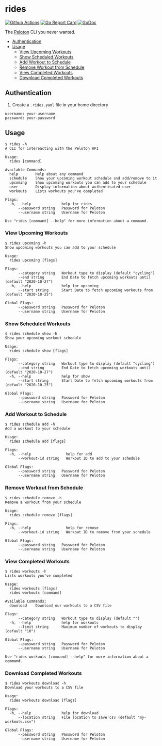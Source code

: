 # rides

[![Github Actions](https://github.com/ajbosco/rides/workflows/build/badge.svg?branch=master&event=push)](https://github.com/ajbosco/rides/actions?workflow=build)
[![Go Report Card](https://goreportcard.com/badge/github.com/ajbosco/rides?style=flat-square)](https://goreportcard.com/report/github.com/ajbosco/rides)
[![GoDoc](https://img.shields.io/badge/godoc-reference-5272B4.svg?style=flat-square)](https://godoc.org/github.com/ajbosco/rides/peloton)

The [Peloton](https://www.onepeloton.com) CLI you never wanted.

- [Authentication](#authentication)
- [Usage](#usage)
  * [View Upcoming Workouts](#view-upcoming-workouts)
  * [Show Scheduled Workouts](#show-scheduled-workouts)
  * [Add Workout to Schedule](#add-workout-to-schedule)
  * [Remove Workout from Schedule](#remove-workout-from-schedule)
  * [View Completed Workouts](#view-completed-workouts)
  * [Download Completed Workouts](#download-completed-workouts)


## Authentication

1. Create a `.rides.yaml` file in your home directory
```console
username: your-username
password: your-password
```
 
## Usage

```console
$ rides -h
A CLI for intereacting with the Peloton API

Usage:
  rides [command]

Available Commands:
  help        Help about any command
  schedule    Show your upcoming workout schedule and add/remove to it
  upcoming    Show upcoming workouts you can add to your schedule
  user        Display information about authenticated user
  workouts    Lists workouts you've completed

Flags:
  -h, --help              help for rides
      --password string   Password for Peloton
      --username string   Username for Peloton

Use "rides [command] --help" for more information about a command.
```

### View Upcoming Workouts

```console
$ rides upcoming -h
Show upcoming workouts you can add to your schedule

Usage:
  rides upcoming [flags]

Flags:
      --category string   Workout type to display (default "cycling")
      --end string        End Date to fetch upcoming workouts until (default "2020-10-27")
  -h, --help              help for upcoming
      --start string      Start Date to fetch upcoming workouts from (default "2020-10-25")

Global Flags:
      --password string   Password for Peloton
      --username string   Username for Peloton
```

### Show Scheduled Workouts

```console
$ rides schedule show -h
Show your upcoming workout schedule

Usage:
  rides schedule show [flags]

Flags:
      --category string   Workout type to display (default "cycling")
      --end string        End Date to fetch upcoming workouts until (default "2020-10-27")
  -h, --help              help for show
      --start string      Start Date to fetch upcoming workouts from (default "2020-10-25")

Global Flags:
      --password string   Password for Peloton
      --username string   Username for Peloton
```

### Add Workout to Schedule

```console
$ rides schedule add -h
Add a workout to your schedule

Usage:
  rides schedule add [flags]

Flags:
  -h, --help                help for add
      --workout-id string   Workout ID to add to your schedule

Global Flags:
      --password string   Password for Peloton
      --username string   Username for Peloton
```

### Remove Workout from Schedule

```console
$ rides schedule remove -h
Remove a workout from your schedule

Usage:
  rides schedule remove [flags]

Flags:
  -h, --help                help for remove
      --workout-id string   Workout ID to remove from your schedule

Global Flags:
      --password string   Password for Peloton
      --username string   Username for Peloton
```

### View Completed Workouts

```console
$ rides workouts -h
Lists workouts you've completed

Usage:
  rides workouts [flags]
  rides workouts [command]

Available Commands:
  download    Download our workouts to a CSV file

Flags:
      --category string   Workout type to display (default "")
  -h, --help              help for workouts
      --limit string      Maximum number of workouts to display (default "10")

Global Flags:
      --password string   Password for Peloton
      --username string   Username for Peloton

Use "rides workouts [command] --help" for more information about a command.
```

### Download Completed Workouts

```console
$ rides workouts download -h
Download your workouts to a CSV file

Usage:
  rides workouts download [flags]

Flags:
  -h, --help              help for download
      --location string   File location to save csv (default "my-workouts.csv")

Global Flags:
      --password string   Password for Peloton
      --username string   Username for Peloton
```